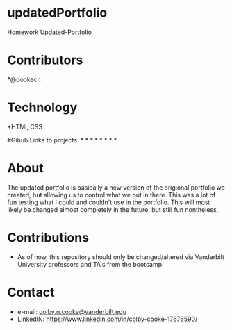 # updatedPortfolio
Homework Updated-Portfolio 

# Contributors
*@cookecn

# Technology
*HTMl, CSS

#Gihub Links to projects:
*
*
*
*
*
*
*
*

# About
The updated portfolio is basically a new version of the origional portfolio we created, but allowing us to control what we put in there. This was a lot of fun testing what I could and couldn't use in the portfolio. This will most likely be changed almost completely in the future, but still fun nontheless. 
# Contributions
* As of now, this repository should only be changed/altered via Vanderbilt University professors and TA's from the bootcamp.

# Contact
* e-mail: colby.n.cooke@vanderbilt.edu
* LinkedIN: https://www.linkedin.com/in/colby-cooke-17676590/
